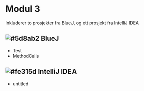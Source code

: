 # Modul 3

Inkluderer to prosjekter fra BlueJ, og ett prosjekt fra IntelliJ IDEA

## ![#5d8ab2](https://via.placeholder.com/15/5d8ab2/000000?text=+) BlueJ
* Test
* MethodCalls

## ![#fe315d](https://via.placeholder.com/15/fe315d/000000?text=+) IntelliJ IDEA
* untitled
